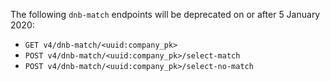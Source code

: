 The following `dnb-match` endpoints will be deprecated on or after 5 January 2020:

- `GET v4/dnb-match/<uuid:company_pk>`
- `POST v4/dnb-match/<uuid:company_pk>/select-match`
- `POST v4/dnb-match/<uuid:company_pk>/select-no-match`
